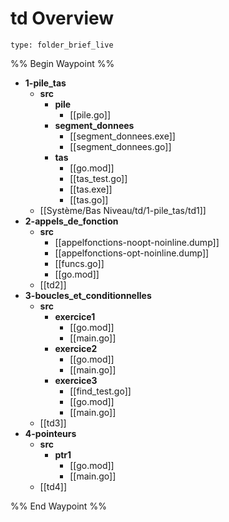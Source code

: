 # td Overview
 
```ccard
type: folder_brief_live
```
 
%% Begin Waypoint %%
- **1-pile_tas**
	- **src**
		- **pile**
			- [[pile.go]]
		- **segment_donnees**
			- [[segment_donnees.exe]]
			- [[segment_donnees.go]]
		- **tas**
			- [[go.mod]]
			- [[tas_test.go]]
			- [[tas.exe]]
			- [[tas.go]]
	- [[Système/Bas Niveau/td/1-pile_tas/td1]]
- **2-appels_de_fonction**
	- **src**
		- [[appelfonctions-noopt-noinline.dump]]
		- [[appelfonctions-opt-noinline.dump]]
		- [[funcs.go]]
		- [[go.mod]]
	- [[td2]]
- **3-boucles_et_conditionnelles**
	- **src**
		- **exercice1**
			- [[go.mod]]
			- [[main.go]]
		- **exercice2**
			- [[go.mod]]
			- [[main.go]]
		- **exercice3**
			- [[find_test.go]]
			- [[go.mod]]
			- [[main.go]]
	- [[td3]]
- **4-pointeurs**
	- **src**
		- **ptr1**
			- [[go.mod]]
			- [[main.go]]
	- [[td4]]

%% End Waypoint %%